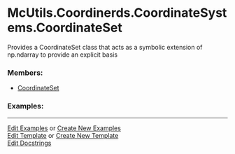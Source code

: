 # <a id="McUtils.Coordinerds.CoordinateSystems.CoordinateSet">McUtils.Coordinerds.CoordinateSystems.CoordinateSet</a>
    
Provides a CoordinateSet class that acts as a symbolic extension of np.ndarray to provide an explicit basis

### Members:

  - [CoordinateSet](CoordinateSet/CoordinateSet.md)

### Examples:



___

[Edit Examples](https://github.com/McCoyGroup/References/edit/gh-pages/Documentation/examples/McUtils/Coordinerds/CoordinateSystems/CoordinateSet.md) or 
[Create New Examples](https://github.com/McCoyGroup/References/new/gh-pages/?filename=Documentation/examples/McUtils/Coordinerds/CoordinateSystems/CoordinateSet.md) <br/>
[Edit Template](https://github.com/McCoyGroup/References/edit/gh-pages/Documentation/templates/McUtils/Coordinerds/CoordinateSystems/CoordinateSet.md) or 
[Create New Template](https://github.com/McCoyGroup/References/new/gh-pages/?filename=Documentation/templates/McUtils/Coordinerds/CoordinateSystems/CoordinateSet.md) <br/>
[Edit Docstrings](https://github.com/McCoyGroup/McUtils/edit/master/Coordinerds/CoordinateSystems/CoordinateSet/__init__.py?message=Update%20Docs)
